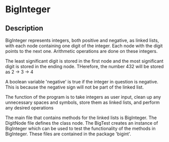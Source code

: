 # BigInteger
 
Description
-----------

BigInteger represents integers, both positive and negative, as linked lists, with each node containing one digit of the integer. Each node with the digit points to the next one. Arithmetic operations are done on these integers.

The least significant digit is stored in the first node and the most significant digit is stored in the ending node. THerefore, the number 432 will be stored as 2 -> 3 -> 4

A boolean variable 'negative' is true if the integer in question is negative. This is because the negative sign will not be part of the linked list.

The function of the program is to take integers as user input, clean up any unnecessary spaces and symbols, store them as linked lists, and perform any desired operations

The main file that contains methods for the linked lists is BigInteger. The DigitNode file defines the class node. The BigTest creates an instance of BigInteger which can be used to test the functionality of the methods in BigInteger. These files are contained in the package 'bigint'.
